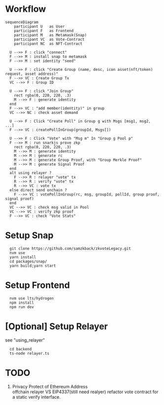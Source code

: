# Workflow

```mermaid
sequenceDiagram
	participant U 	as User
	participant F 	as Frontend
	participant M 	as Metamask(Snap)
	participant VC 	as Vote-Contract
	participant NC 	as NFT-Contract
	
  U -->> F : click "connect"
  F -->> M : install snap to metamask
  F -->> M : set identity "seed"

  U -->> F : click "Create Group (name, desc, icon asset(nft/token) request, asset address)"
  F -->> VC : Create Group Tx
  VC -->> F : Group ID

  U -->> F : click "Join Group"
	rect rgba(0, 220, 220, .3)
    M -->> F : generate identity
  end
  F -->> VC : "add member(identity)" in group
  VC -->> NC : check asset demand

  U -->> F : Click "Create Poll" in Group g with Msgs [msg1, msg2, ...]
  F -->> VC : createPollInGroup(groupId, Msgs[])

  U -->> F : Click "Vote" with "Msg m" In "Group g Pool p"
  F -->> M : run snarkjs prove zkp
	rect rgba(0, 220, 220, .3)
    M -->> M : generate identity
    M -->> M : generate rc
    M -->> M : generate Group Proof, with "Group Merkle Proof"
    M -->> M : generate Signal Proof 
  end
  alt using relayer ?
    F -->> R : relayer "vote" tx
    R -->> R : verify "vote" tx
    R -->> VC : vote tx
  else direct send onchain ?
    F -->> VC : votePollInGroup(rc, msg, groupId, pollId, group proof, signal proof)
  end
  VC -->> VC : check msg valid in Pool
  VC -->> VC : verify zkp proof
  F -->> VC : check "Vote Stats"

```

# Setup Snap
```shell
  git clone https://github.com/samzkback/zkvoteLegacy.git
  nvm use
  yarn install
  cd packages/snap/
  yarn build;yarn start
```

# Setup Frontend
```shell
  nvm use lts/hydrogen
  npm install
  npm run dev
```

# [Optional] Setup Relayer
see "using_relayer"

```shell
  cd backend
  ts-node relayer.ts
```

# TODO
1. Privacy Protect of Ethereum Address   
  offchain relayer VS EIP4337(still need realyer)
  refactor vote contract for a static verify interface.